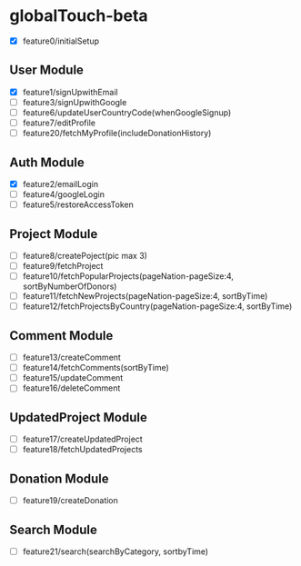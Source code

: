 # globalTouch-beta

- [x] feature0/initialSetup

## User Module

- [x] feature1/signUpwithEmail
- [ ] feature3/signUpwithGoogle
- [ ] feature6/updateUserCountryCode(whenGoogleSignup)
- [ ] feature7/editProfile
- [ ] feature20/fetchMyProfile(includeDonationHistory)

## Auth Module

- [x] feature2/emailLogin
- [ ] feature4/googleLogin
- [ ] feature5/restoreAccessToken

## Project Module

- [ ] feature8/createPoject(pic max 3)
- [ ] feature9/fetchProject
- [ ] feature10/fetchPopularProjects(pageNation-pageSize:4, sortByNumberOfDonors)
- [ ] feature11/fetchNewProjects(pageNation-pageSize:4, sortByTime)
- [ ] feature12/fetchProjectsByCountry(pageNation-pageSize:4, sortByTime)

## Comment Module

- [ ] feature13/createComment
- [ ] feature14/fetchComments(sortByTime)
- [ ] feature15/updateComment
- [ ] feature16/deleteComment

## UpdatedProject Module

- [ ] feature17/createUpdatedProject
- [ ] feature18/fetchUpdatedProjects

## Donation Module

- [ ] feature19/createDonation

## Search Module

- [ ] feature21/search(searchByCategory, sortbyTime)
